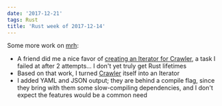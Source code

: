 ```yaml
---
date: '2017-12-21'
tags: Rust
title: 'Rust week of 2017-12-14'
---
```


Some more work on [mrh][]:

-   A friend did me a nice favor of [creating an Iterator for Crawler],
    a task I failed at after 2 attempts\... I don\'t yet truly get Rust
    lifetimes
-   Based on that work, I turned [Crawler] itself into an Iterator
-   I added YAML and JSON output; they are behind a compile flag, since
    they bring with them some slow-compiling dependencies, and I don\'t
    expect the features would be a common need

  [mrh]: https://crates.io/crates/mrh
  [creating an Iterator for Crawler]: https://github.com/tshepang/mrh/pull/1
  [Crawler]: https://docs.rs/mrh/0.8.1/mrh/struct.Crawler.html
